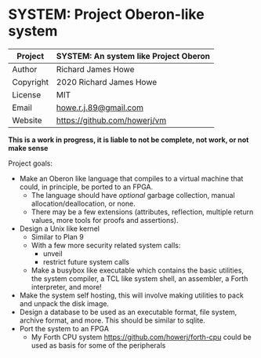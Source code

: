 # SYSTEM: Project Oberon-like system

| Project   | SYSTEM: An system like Project Oberon      |
| --------- | ------------------------------------------ |
| Author    | Richard James Howe                         |
| Copyright | 2020 Richard James Howe                    |
| License   | MIT                                        |
| Email     | howe.r.j.89@gmail.com                      |
| Website   | <https://github.com/howerj/vm>             |


**This is a work in progress, it is liable to not be complete, not work, or not
make sense**

Project goals:
* Make an Oberon like language that compiles to a virtual machine that could,
  in principle, be ported to an FPGA.
  - The language should have *optional* garbage collection, manual
    allocation/deallocation, or none.
  - There may be a few extensions (attributes, reflection, multiple return
  values, more tools for proofs and assertions).
* Design a Unix like kernel
  - Similar to Plan 9
  - With a few more security related system calls:
    - unveil
    - restrict future system calls
  - Make a busybox like executable which contains the basic utilities, the
  system compiler, a TCL like system shell, an assembler, a Forth interpreter,
  and more!
* Make the system self hosting, this will involve making utilities to pack and
  unpack the disk image.
* Design a database to be used as an executable format, file system,
  archive format, and more. This should be similar to sqlite.
* Port the system to an FPGA
  - My Forth CPU system <https://github.com/howerj/forth-cpu> could be used as
    basis for some of the peripherals

